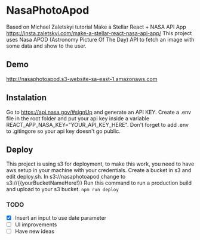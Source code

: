 # NasaPhotoApod
Based on Michael Zaletskyi tutorial Make a Stellar React + NASA API App
https://insta.zaletskyi.com/make-a-stellar-react-nasa-api-app/
This project uses Nasa APOD (Astronomy Picture Of The Day) API to fetch an image with some data and show to the user.


## Demo
http://nasaphotoapod.s3-website-sa-east-1.amazonaws.com


## Instalation
Go to https://api.nasa.gov/#signUp and generate an API KEY. 
Create a .env file in the root folder and
put your api key inside a variable REACT_APP_NASA_KEY="YOUR_API_KEY_HERE". Don't forget to add .env to .gitingore so your api key doesn't go public.

## Deploy 
This project is using s3 for deployment, to make this work, you need to have aws setup in your machine with your credentials. Create a bucket in s3 and edit deploy.sh. In s3://nasaphotoapod change to s3://{{yourBucketNameHere!}}
Run this command to run a production build and upload to your s3 bucket.
`npm run deploy`

### TODO
- [X] Insert an input to use date parameter
- [ ] UI improvements
- [ ] Have new ideas
